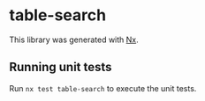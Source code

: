 # table-search

This library was generated with [Nx](https://nx.dev).

## Running unit tests

Run `nx test table-search` to execute the unit tests.
